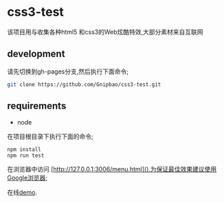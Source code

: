 # css3-test
该项目用与收集各种html5 和css3的Web炫酷特效,大部分素材来自互联网
## development
请先切换到gh-pages分支,然后执行下面命令;
```bash
git clone https://github.com/Gnipbao/css3-test.git
```
## requirements
+ node

在项目根目录下执行下面的命令;
```
npm install
npm run test
```
在浏览器中访问 [http://127.0.0.1:3006/menu.html]().为保证最佳效果建议使用Google浏览器;

在线[demo](http://gnipbao.github.io/css3-test/menu.html).





